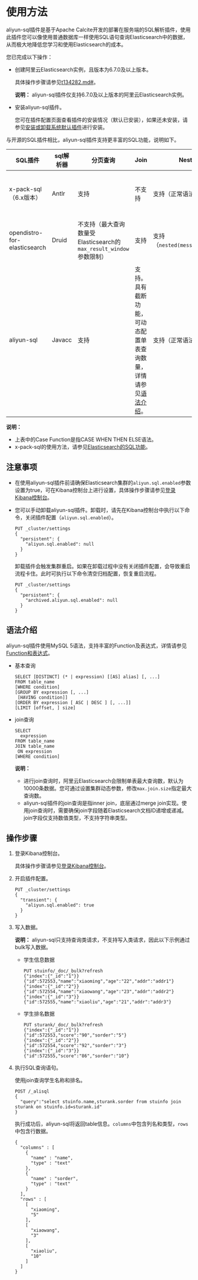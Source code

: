 # 使用方法

aliyun-sql插件是基于Apache Calcite开发的部署在服务端的SQL解析插件，使用此插件您可以像使用普通数据库一样使用SQL语句查询Elasticsearch中的数据，从而极大地降低您学习和使用Elasticsearch的成本。

您已完成以下操作：

-   创建阿里云Elasticsearch实例，且版本为6.7.0及以上版本。

    具体操作步骤请参见[t134282.md\#](/cn.zh-CN/Elasticsearch/实例管理/创建阿里云Elasticsearch实例.md)。

    **说明：** aliyun-sql插件仅支持6.7.0及以上版本的阿里云Elasticsearch实例。

-   安装aliyun-sql插件。

    您可在插件配置页面查看插件的安装情况（默认已安装），如果还未安装，请参见[安装或卸载系统默认插件](/cn.zh-CN/Elasticsearch/插件配置/安装或卸载系统默认插件.md)进行安装。


与开源的SQL插件相比，aliyun-sql插件支持更丰富的SQL功能，说明如下。

|SQL插件|sql解析器|分页查询|Join|Nested|常用Function|Case Function|扩展UDF|执行计划优化|
|-----|------|----|----|------|----------|-------------|-----|------|
|x-pack-sql（6.x版本）|Antlr|支持|不支持|支持（正常语法为a.b）|支持的Function较丰富。|不支持|不支持|执行计划优化规则相对较多。|
|opendistro-for-elasticsearch|Druid|不支持（最大查询数量受Elasticsearch的`max_result_window`参数限制）|支持|支持（`nested(message.info)`）|支持的Function较少。|不支持|不支持|有少量的执行计划优化规则。|
|aliyun-sql|Javacc|支持|支持。具有截断功能，可动态配置单表查询数量，详情请参见[语法介绍](#section_hle_s8a_v7z)。|支持（正常语法为a.b）|支持的Function较丰富，详情请参见[Function和表达式](/cn.zh-CN/Elasticsearch/插件配置/系统默认插件/使用aliyun-sql插件/查询语法说明.md)。|支持|支持。详情请参见[自定义UDF函数](/cn.zh-CN/Elasticsearch/插件配置/系统默认插件/使用aliyun-sql插件/查询语法说明.md)。|执行计划优化规则相对较多，并且使用[Calcite](https://calcite.apache.org/docs/index.html)优化执行计划。|

**说明：**

-   上表中的Case Function是指CASE WHEN THEN ELSE语法。
-   x-pack-sql的使用方法，请参见[Elasticsearch的SQL功能](https://elasticsearch.cn/article/687)。

## 注意事项

-   在使用aliyun-sql插件前请确保Elasticsearch集群的`aliyun.sql.enabled`参数设置为true，可在Kibana控制台上进行设置，具体操作步骤请参见[登录Kibana控制台](/cn.zh-CN/Elasticsearch/可视化控制/Kibana/登录Kibana控制台.md)。
-   您可以手动卸载aliyun-sql插件。卸载时，请先在Kibana控制台中执行以下命令，关闭插件配置（`aliyun.sql.enabled`）。

    ```
    PUT _cluster/settings
    {
      "persistent": {
        "aliyun.sql.enabled": null
      }
    }
    ```

    卸载插件会触发集群重启。如果在卸载过程中没有关闭插件配置，会导致重启流程卡住。此时可执行以下命令清空归档配置，恢复重启流程。

    ```
    PUT _cluster/settings
    {
      "persistent": {
        "archived.aliyun.sql.enabled": null
      }
    }
    ```


## 语法介绍

aliyun-sql插件使用MySQL 5语法，支持丰富的Function及表达式，详情请参见[Function和表达式](/cn.zh-CN/Elasticsearch/插件配置/系统默认插件/使用aliyun-sql插件/查询语法说明.md)。

-   基本查询

    ```
    SELECT [DISTINCT] (* | expression) [[AS] alias] [, ...]
    FROM table_name
    [WHERE condition]
    [GROUP BY expression [, ...]
     [HAVING condition]]
    [ORDER BY expression [ ASC | DESC ] [, ...]]
    [LIMIT [offset, ] size]
    ```

-   join查询

    ```
    SELECT
      expression
    FROM table_name
    JOIN table_name 
     ON expression
    [WHERE condition] 
    ```

    **说明：**

    -   进行join查询时，阿里云Elasticsearch会限制单表最大查询数，默认为10000条数据。您可通过设置集群动态参数，修改`max.join.size`指定最大查询数。
    -   aliyun-sql插件的join查询是指inner join，底层通过merge join实现。使用join查询时，需要确保join字段随着Elasticsearch文档ID递增或递减。join字段仅支持数值类型，不支持字符串类型。

## 操作步骤

1.  登录Kibana控制台。

    具体操作步骤请参见[登录Kibana控制台](/cn.zh-CN/Elasticsearch/可视化控制/Kibana/登录Kibana控制台.md)。

2.  开启插件配置。

    ```
    PUT _cluster/settings
    {
      "transient": {
        "aliyun.sql.enabled": true
      }
    }
    ```

3.  写入数据。

    **说明：** aliyun-sql只支持查询类请求，不支持写入类请求，因此以下示例通过bulk写入数据。

    -   学生信息数据

        ```
        PUT stuinfo/_doc/_bulk?refresh
        {"index":{"_id":"1"}}
        {"id":572553,"name":"xiaoming","age":"22","addr":"addr1"}
        {"index":{"_id":"2"}}
        {"id":572554,"name":"xiaowang","age":"23","addr":"addr2"}
        {"index":{"_id":"3"}}
        {"id":572555,"name":"xiaoliu","age":"21","addr":"addr3"}
        ```

    -   学生排名数据

        ```
        PUT sturank/_doc/_bulk?refresh
        {"index":{"_id":"1"}}
        {"id":572553,"score":"90","sorder":"5"}
        {"index":{"_id":"2"}}
        {"id":572554,"score":"92","sorder":"3"}
        {"index":{"_id":"3"}}
        {"id":572555,"score":"86","sorder":"10"}
        ```

4.  执行SQL查询语句。

    使用join查询学生名称和排名。

    ```
    POST /_alisql
    {
      "query":"select stuinfo.name,sturank.sorder from stuinfo join sturank on stuinfo.id=sturank.id"
    }
    ```

    执行成功后，aliyun-sql将返回table信息。`columns`中包含列名和类型，`rows`中包含行数据。

    ```
    {
      "columns" : [
        {
          "name" : "name",
          "type" : "text"
        },
        {
          "name" : "sorder",
          "type" : "text"
        }
      ],
      "rows" : [
        [
          "xiaoming",
          "5"
        ],
        [
          "xiaowang",
          "3"
        ],
        [
          "xiaoliu",
          "10"
        ]
      ]
    }
    ```



